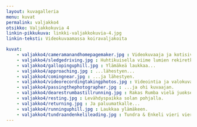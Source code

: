 ```yaml
---
layout: kuvagalleria
menu: kuvat
permalink: valjakko4
otsikko: Valjakkokuvia 4
linkin-pikkukuva: linkki-valjakkokuvia-4.jpg
linkin-teksti: Videokuvaamassa koiravaljakoita

kuvat:
    - valjakko4/cameramanandhomepagemaker.jpg : Videokuvaaja ja kotisivujen tekijä kyydissä.
    - valjakko4/sledgedriving.jpg : Huhtikuisella viime lumien rekiretkellä.
    - valjakko4/gallopinguphill.jpg : Ylämäkeä laukkaa...
    - valjakko4/approaching.jpg : ...lähestyen...
    - valjakko4/comingnear.jpg : ...ja lähestyen.
    - valjakko4/videorecordingtakingphotos.jpg : Videointia ja valokuvausta.
    - valjakko4/passingthephotographer.jpg : ...ja ohi kuvaajan.
    - valjakko4/dearestrumbastillrunning.jpg : Rakas Rumba vielä juoksemisen riemussa.
    - valjakko4/resting.jpg : Levähdyspaikka solan pohjalla.
    - valjakko4/returning.jpg : Ja paluumatkalle...
    - valjakko4/runninguphill.jpg : Laukkaa ylämäkeen.
    - valjakko4/tundraandenkelileading.jpg : Tundra & Enkeli vieri vieressä vauhdikkaasti johdossa.
---
```

